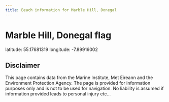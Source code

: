 ```yaml
---
title: Beach information for Marble Hill, Donegal
---
```

# Marble Hill, Donegal <span class="material-icons blue-flag">flag</span>

<div class="location-info">latitude: 55.17681319 longitude: -7.89916002</div>
<div class="met-eireann-warnings"></div>
<div></div>

## Disclaimer

This page contains data from the Marine Institute, 
Met Eireann and the Environment Protection Agency. The page is provided for
information purposes only and is not to be used for navigation. No liability 
is assumed if information provided leads to personal injury etc...